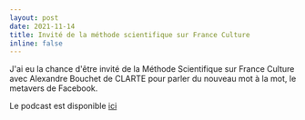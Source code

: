 ```yaml
---
layout: post
date: 2021-11-14
title: Invité de la méthode scientifique sur France Culture
inline: false
---
```


J'ai eu la chance d'être invité de la Méthode Scientifique sur France Culture avec Alexandre Bouchet de CLARTE pour parler du nouveau mot à la mot, le metavers de Facebook. 

Le podcast est disponible [ici](https://www.franceculture.fr/emissions/la-methode-scientifique/metavers-est-ce-que-ce-monde-virtuel-est-serieux)







